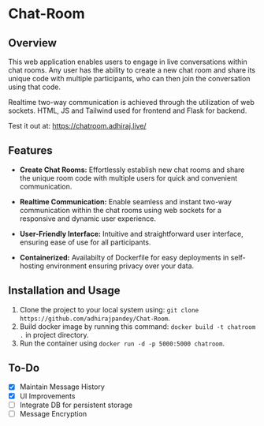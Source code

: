 # Chat-Room

## Overview

This web application enables users to engage in live conversations within chat rooms. Any user has the ability to create a new chat room and share its unique code with multiple participants, who can then join the conversation using that code. 

Realtime two-way communication is achieved through the utilization of web sockets. HTML, JS and Tailwind used for frontend and Flask for backend.

Test it out at: https://chatroom.adhiraj.live/


## Features

- **Create Chat Rooms:** Effortlessly establish new chat rooms and share the unique room code with multiple users for quick and convenient communication.

- **Realtime Communication:** Enable seamless and instant two-way communication within the chat rooms using web sockets for a responsive and dynamic user experience.

- **User-Friendly Interface:** Intuitive and straightforward user interface, ensuring ease of use for all participants.

- **Containerized:** Availabilty of Dockerfile for easy deployments in self-hosting environment ensuring privacy over your data.

## Installation and Usage

1. Clone the project to your local system using: `git clone https://github.com/adhirajpandey/Chat-Room`.
2. Build docker image by running this command: `docker build -t chatroom .` in project directory.
3. Run the container using `docker run -d -p 5000:5000 chatroom`.


## To-Do

- [x] Maintain Message History
- [x] UI Improvements
- [ ] Integrate DB for persistent storage
- [ ] Message Encryption
